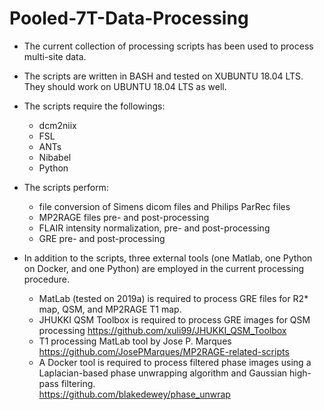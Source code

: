 # Pooled-7T-Data-Processing
- The current collection of processing scripts has been used to process multi-site data. 
- The scripts are written in BASH and tested on XUBUNTU 18.04 LTS. They should work on UBUNTU 18.04 LTS as well.
- The scripts require the followings:
  - dcm2niix
  - FSL
  - ANTs
  - Nibabel
  - Python
- The scripts perform:
  - file conversion of Simens dicom files and Philips ParRec files
  - MP2RAGE files pre- and post-processing
  - FLAIR intensity normalization, pre- and post-processing
  - GRE pre- and post-processing  

- In addition to the scripts, three external tools (one Matlab, one Python on Docker, and one Python) are employed in the current processing procedure.
  - MatLab (tested on 2019a) is required to process GRE files for R2* map, QSM, and MP2RAGE T1 map.
  - JHUKKI QSM Toolbox is required to process GRE images for QSM processing
    https://github.com/xuli99/JHUKKI_QSM_Toolbox
  - T1 processing MatLab tool by Jose P. Marques
    https://github.com/JosePMarques/MP2RAGE-related-scripts
  - A Docker tool is required to process filtered phase images using a Laplacian-based phase unwrapping algorithm and Gaussian high-pass filtering.  
    https://github.com/blakedewey/phase_unwrap


